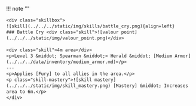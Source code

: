 !!! note ""

    <div class="skillbox">
    ![skill](../../../static/img/skills/battle_cry.png){align=left}
    ### Battle Cry <div class="skill">![valour point](../../../static/img/valour_point.png)</div>

    <div class="skill">4m area</div>
    <p>Level 3 &middot; Spearman &middot;> Herald &middot; [Medium Armor](../../../data/inventory/medium_armor.md)</p>
    ---
    <p>Applies [Fury] to all allies in the area.</p> 
    <p class="skill-mastery">![skill mastery](../../../static/img/skill_mastery.png) [Mastery] &middot; Increases area to 6m.</p> 
    </div>